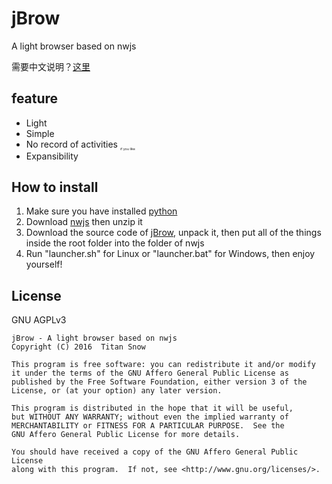 # jBrow
A light browser based on nwjs

需要中文说明？[这里](README_ZH.md)

## feature
* Light
* Simple
* No record of activities <sub style="font-size:4pt">if you like</sub>
* Expansibility

## How to install
1. Make sure you have installed [python](https://www.python.org/)
3. Download [nwjs](http://nwjs.io/) then unzip it
4. Download the source code of [jBrow](https://github.com/TitanSnow/jBrow/releases), unpack it, then put all of the things inside the root folder into the folder of nwjs
5. Run "launcher.sh" for Linux or "launcher.bat" for Windows, then enjoy yourself!

## License
GNU AGPLv3

    jBrow - A light browser based on nwjs
    Copyright (C) 2016  Titan Snow

    This program is free software: you can redistribute it and/or modify
    it under the terms of the GNU Affero General Public License as
    published by the Free Software Foundation, either version 3 of the
    License, or (at your option) any later version.

    This program is distributed in the hope that it will be useful,
    but WITHOUT ANY WARRANTY; without even the implied warranty of
    MERCHANTABILITY or FITNESS FOR A PARTICULAR PURPOSE.  See the
    GNU Affero General Public License for more details.

    You should have received a copy of the GNU Affero General Public License
    along with this program.  If not, see <http://www.gnu.org/licenses/>.
